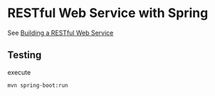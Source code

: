 # RESTful Web Service with Spring

See [Building a RESTful Web Service](https://spring.io/guides/gs/rest-service/)

## Testing

execute

```mvn spring-boot:run```
